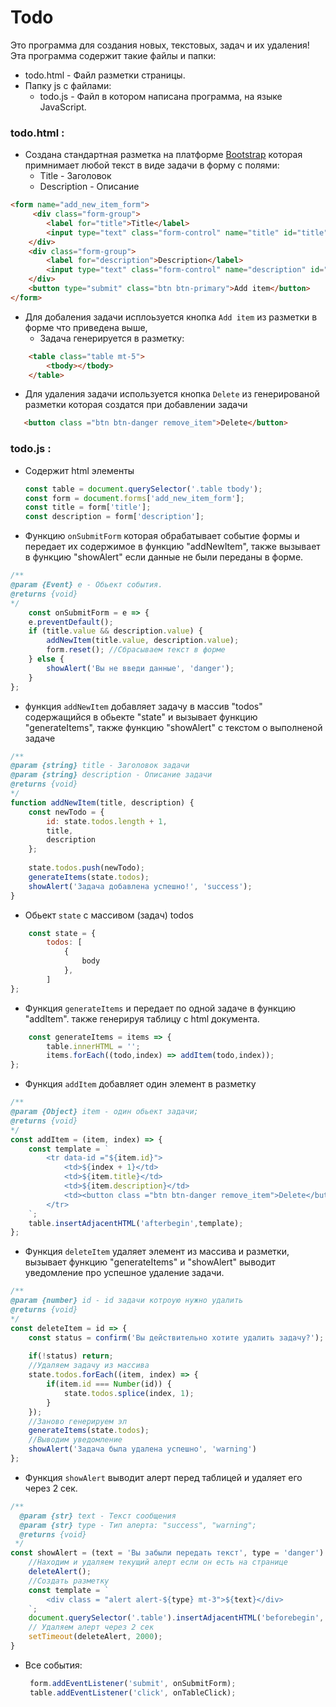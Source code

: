 # Todo
Это программа для создания новых, текстовых, задач и их удаления!
Эта программа содержит такие файлы и папки:
 - todo.html - Файл разметки страницы.
 - Папку js c файлами: 
    - todo.js - Файл  в котором написана программа, на языке JavaScript.

### todo.html :
*  Создана стандартная разметка на платформе [Bootstrap](http://getbootstrap.com) которая примнимает любой текст в виде задачи в форму с полями:
    - Title - Заголовок
    - Description - Описание
```html 
<form name="add_new_item_form">
     <div class="form-group">
        <label for="title">Title</label>
        <input type="text" class="form-control" name="title" id="title">
    </div>
    <div class="form-group">
        <label for="description">Description</label>
        <input type="text" class="form-control" name="description" id="description">
    </div>
    <button type="submit" class="btn btn-primary">Add item</button>
</form>
```
* Для добаления задачи исплоьзуется кнопка `Add item` из разметки в форме что приведена выше, 
    * Задача генерируется в разметку: 
```html 
    <table class="table mt-5">
        <tbody></tbody>
    </table>
```
* Для удаления задачи используется кнопка `Delete` из генерированой разметки которая создатся при добавлении задачи
 ```html
    <button class ="btn btn-danger remove_item">Delete</button>
```

### todo.js :
- Содержит html элементы
    ```js
    const table = document.querySelector('.table tbody');
    const form = document.forms['add_new_item_form'];
    const title = form['title'];
    const description = form['description'];
    ```
- Функцию `onSubmitForm` которая обрабатывает событие формы и передает  их содержимое в функцию "addNewItem", также вызывает в функцию "showAlert" если данные не были переданы в форме. 
```js
/**
@param {Event} e - Обьект события.
@returns {void} 
*/
    const onSubmitForm = e => {
    e.preventDefault();
    if (title.value && description.value) {
        addNewItem(title.value, description.value);
        form.reset(); //Сбрасываем текст в форме
    } else {
        showAlert('Вы не введи данные', 'danger');
    }
};
```
- функция `addNewItem` добавляет задачу в массив "todos" содержащийся  в обьекте "state" и вызывает функцию "generateItems", также  функцию "showAlert" с текстом о выполненой задаче
```js
/**
@param {string} title - Заголовок задачи
@param {string} description - Описание задачи
@returns {void}
*/
function addNewItem(title, description) {
    const newTodo = {
        id: state.todos.length + 1,
        title,
        description
    };
   
    state.todos.push(newTodo);
    generateItems(state.todos);
    showAlert('Задача добавлена успешно!', 'success');
}
```
- Обьект `state` c массивом (задач) todos 
```js
    const state = {
        todos: [
            {
                body
            },
        ]
};
```
-  Функция `generateItems` и передает по одной задаче в функцию "addItem". также генерируя таблицу с html  документа.
```js
    const generateItems = items => {
        table.innerHTML = '';
        items.forEach((todo,index) => addItem(todo,index));
};
```
- Функция `addItem` добавляет один элемент в разметку
```js
/**
@param {Object} item - один обьект задачи;
@returns {void}
*/
const addItem = (item, index) => {
    const template = `
        <tr data-id ="${item.id}">
            <td>${index + 1}</td>
            <td>${item.title}</td>
            <td>${item.description}</td>
            <td><button class ="btn btn-danger remove_item">Delete</button></td>
        </tr>
    `;
    table.insertAdjacentHTML('afterbegin',template);
};
```


- Функция `deleteItem` удаляет элемент из массива и разметки, вызывает функцию "generateItems" и "showAlert" выводит уведомление про успешное удаление задачи.
```js
/**
@param {number} id - id задачи котроую нужно удалить
@returns {void}
*/
const deleteItem = id => {
    const status = confirm('Вы действительно хотите удалить задачу?');
    
    if(!status) return;
    //Удаляем задачу из массива
    state.todos.forEach((item, index) => {
        if(item.id === Number(id)) {
            state.todos.splice(index, 1);
        }
    });
    //Заново генерируем эл
    generateItems(state.todos);
    //Выводим уведомление
    showAlert('Задача была удалена успешно', 'warning')
};
```
- Функция `showAlert` выводит алерт перед таблицей и удаляет его через 2 сек.
```js
/**
  @param {str} text - Текст сообщения
  @param {str} type - Тип алерта: "success", "warning";
  @returns {void}
 */
const showAlert = (text = 'Вы забыли передать текст', type = 'danger') => {
    //Находим и удаляем текущий алерт если он есть на странице
    deleteAlert();
    //Создать разметку
    const template = `
        <div class = "alert alert-${type} mt-3">${text}</div>
    `;
    document.querySelector('.table').insertAdjacentHTML('beforebegin', template);
    // Удаляем алерт через 2 сек
    setTimeout(deleteAlert, 2000);
}
```
- Все события:
   ```js
    form.addEventListener('submit', onSubmitForm);
    table.addEventListener('click', onTableClick);
    ```
